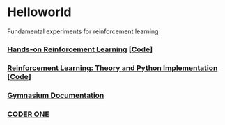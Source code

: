 # Helloworld
Fundamental experiments for reinforcement learning

### [Hands-on Reinforcement Learning](http://hrl.boyuai.com/) [[Code](https://github.com/boyu-ai/Hands-on-RL)]
### [Reinforcement Learning: Theory and Python Implementation](https://github.com/ZhiqingXiao/rl-book/tree/master/zh2019) [[Code](https://github.com/ZhiqingXiao/rl-book/tree/master/en2022)]

### [Gymnasium Documentation](https://gymnasium.farama.org/)

### [CODER ONE](https://www.gocoder.one/blog)
